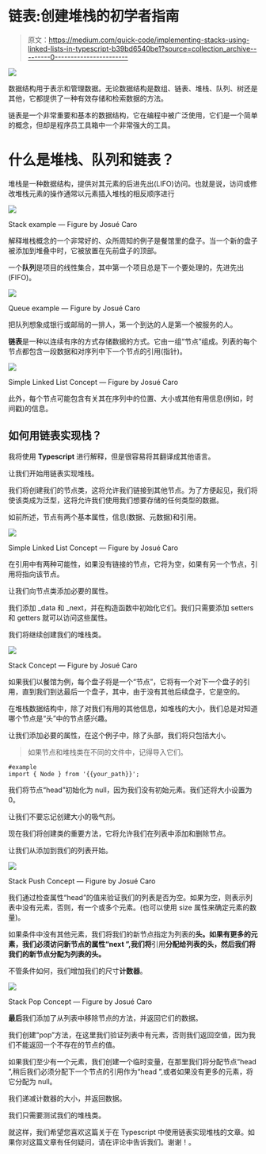 # 链表:创建堆栈的初学者指南

> 原文：<https://medium.com/quick-code/implementing-stacks-using-linked-lists-in-typescript-b39bd6540be1?source=collection_archive---------0----------------------->

![](img/7509d9e871b0d0e065f9431aef09066b.png)

数据结构用于表示和管理数据。无论数据结构是数组、链表、堆栈、队列、树还是其他，它都提供了一种有效存储和检索数据的方法。

链表是一个非常重要和基本的数据结构，它在编程中被广泛使用，它们是一个简单的概念，但却是程序员工具箱中一个非常强大的工具。

# 什么是堆栈、队列和链表？

堆栈是一种数据结构，提供对其元素的后进先出(LIFO)访问。也就是说，访问或修改堆栈元素的操作通常以元素插入堆栈的相反顺序进行

![](img/5cb2ef09b09837b85eece2f529d17fed.png)

Stack example — Figure by Josué Caro

解释堆栈概念的一个非常好的、众所周知的例子是餐馆里的盘子。当一个新的盘子被添加到堆叠中时，它被放置在先前盘子的顶部。

一个**队列**是项目的线性集合，其中第一个项目总是下一个要处理的，先进先出(FIFO)。

![](img/ba6f4bf0f1baf9bdbf044c47c91d58b7.png)

Queue example — Figure by Josué Caro

把队列想象成银行或邮局的一排人，第一个到达的人是第一个被服务的人。

**链表**是一种以连续有序的方式存储数据的方式。它由一组“节点”组成。列表的每个节点都包含一段数据和对序列中下一个节点的引用(指针)。

![](img/521b93a95e512b8d2a9b29ec15864471.png)

Simple Linked List Concept — Figure by Josué Caro

此外，每个节点可能包含有关其在序列中的位置、大小或其他有用信息(例如，时间戳)的信息。

## 如何用链表实现栈？

我将使用 **Typescript** 进行解释，但是很容易将其翻译成其他语言。

让我们开始用链表实现堆栈。

我们将创建我们的节点类，这将允许我们链接到其他节点。为了方便起见，我们将使该类成为泛型，这将允许我们使用我们想要存储的任何类型的数据。

如前所述，节点有两个基本属性，信息(数据、元数据)和引用。

![](img/9e2538c6f1902fab38b4cbaa24573f98.png)

Simple Linked List Concept — Figure by Josué Caro

在引用中有两种可能性，如果没有链接的节点，它将为空，如果有另一个节点，引用将指向该节点。

让我们向节点类添加必要的属性。

我们添加 _data 和 _next，并在构造函数中初始化它们。我们只需要添加 setters 和 getters 就可以访问这些属性。

我们将继续创建我们的堆栈类。

![](img/1ca848f44a204ef7d121138fbde3228f.png)

Stack Concept — Figure by Josué Caro

如果我们以餐馆为例，每个盘子将是一个“节点”，它将有一个对下一个盘子的引用，直到我们到达最后一个盘子，其中，由于没有其他后续盘子，它是空的。

在堆栈数据结构中，除了对我们有用的其他信息，如堆栈的大小，我们总是对知道哪个节点是“头”中的节点感兴趣。

让我们添加必要的属性，在这个例子中，除了头部，我们将只包括大小。

> 如果节点和堆栈类在不同的文件中，记得导入它们。

```
#example
import { Node } from '{{your_path}}';
```

我们将节点“head”初始化为 null，因为我们没有初始元素。我们还将大小设置为 0。

让我们不要忘记创建大小的吸气剂。

现在我们将创建类的重要方法，它将允许我们在列表中添加和删除节点。

让我们从添加到我们的列表开始。

![](img/9369d03e9b17417792c1177c81173944.png)

Stack Push Concept — Figure by Josué Caro

我们通过检查属性“head”的值来验证我们的列表是否为空。如果为空，则表示列表中没有元素，否则，有一个或多个元素。(也可以使用 size 属性来确定元素的数量)。

如果条件中没有其他元素，我们将我们的新节点指定为列表的**头。如果有更多的元素，我们必须访问新节点的属性“next ”,我们将**引用**分配给列表的头，然后我们将我们的新节点分配为列表的头。**

不管条件如何，我们增加我们的尺寸**计数器**。

![](img/4a75712caab653f34acc197da262cbd6.png)

Stack Pop Concept — Figure by Josué Caro

**最后**我们添加了从列表中移除节点的方法，并返回它们的数据。

我们创建“pop”方法，在这里我们验证列表中有元素，否则我们返回空值，因为我们不能返回一个不存在的节点的值。

如果我们至少有一个元素，我们创建一个临时变量，在那里我们将分配节点“head ”,稍后我们必须分配下一个节点的引用作为“head ”,或者如果没有更多的元素，将它分配为 null。

我们递减计数器的大小，并返回数据。

我们只需要测试我们的堆栈类。

就这样，我们希望您喜欢这篇关于在 Typescript 中使用链表实现堆栈的文章。如果你对这篇文章有任何疑问，请在评论中告诉我们。谢谢！。
